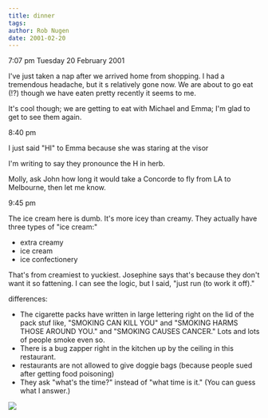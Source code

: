 ```yaml
---
title: dinner
tags: 
author: Rob Nugen
date: 2001-02-20
---
```


<p class=date>7:07 pm Tuesday 20 February 2001</p>

<p>I've just taken a nap after we arrived home from
shopping.  I had a tremendous headache, but it s
relatively gone now.  We are about to go eat (!?)
though we have eaten pretty recently it seems to
me.</p>

<p>It's cool though; we are getting to eat with
Michael and Emma; I'm glad to get to see them
again.</p>

<p class=date>8:40 pm</p>

<p>I just said "HI" to Emma because she was staring at
the visor</p>

<p>I'm writing to say they pronounce the H in
herb.</p>

<p>Molly, ask John how long it would take a Concorde
to fly from LA to Melbourne, then let me know.</p>

<p class=date>9:45 pm</p>

<p>The ice cream here is dumb.  It's more icey than
creamy.  They actually have three types of "ice
cream:"</p>

<ul>
<li>extra creamy</li>
<li>ice cream</li>
<li>ice confectionery</li>
</ul>

<p>That's from creamiest to yuckiest.  Josephine says
that's because they don't want it so fattening.  I can
see the logic, but I said, "just run (to work it
off)."</p>

<p>differences:</p>

<ul>
<li>The cigarette packs have written in large
lettering right on the lid of the pack stuf like,
"SMOKING CAN KILL YOU"  and "SMOKING HARMS THOSE
AROUND YOU."  and "SMOKING CAUSES CANCER."   Lots and
lots of people smoke even so.</li>

<li>There is a bug zapper right in the kitchen up by
the ceiling in this restaurant.</li>

<li>restaurants are not allowed to give doggie bags
(because people sued after getting food
poisoning)</li>

<li>They ask "what's the time?" instead of "what time
is it."  (You can guess what I answer.)</li>
</ul>

<p><img src="/images/rob/wL-ROB.gif"/></p>

